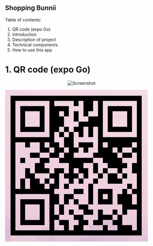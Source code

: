 ## Shopping Bunnii
Table of contents:
1. QR code (expo Go)
2. Introduction
3. Description of project
4. Technical components
5. How to use this app


# 1. QR code (expo Go)


<p align="center">
  <img src="[QR code](QR%20-%20shopping%20bunnii.png)" width="400" alt="Screenshot">
</p>


![QR code](QR%20-%20shopping%20bunnii.png)

